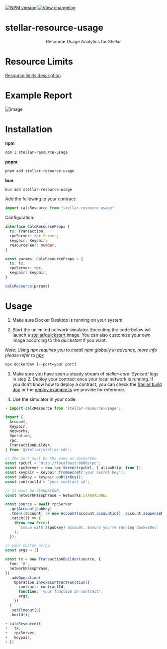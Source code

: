 

[![NPM version](https://img.shields.io/npm/v/stellar-resource-usage)](https://www.npmjs.com/package/stellar-resource-usage) 
[![View changelog](https://img.shields.io/badge/Explore%20Changelog-brightgreen)](https://github.com/57blocks/stellar-resource-usage-report-private/blob/main/CHANGELOG.md)


# stellar-resource-usage

<p align="center">
Resource Usage Analytics for Stellar
</p>

# Resource Limits
[Resource limits description](https://github.com/57blocks/stellar-resource-usage-report-private/blob/main/docs/RESOURCE_LIMITS_DESC.md)

# Example Report
![image](https://github.com/57blocks/stellar-resource-usage-report-private/blob/main/public/report.png)

# Installation

**npm**

```sh
npm i stellar-resource-usage
```

**pnpm**

```sh
pnpm add stellar-resource-usage
```

**bun**

```sh
bun add stellar-resource-usage
```

Add the following to your contract:

```ts
import calcResource from "stellar-resource-usage"
```

Configuration:

```ts
interface CalcResourceProps {
  tx: Transaction;
  rpcServer: rpc.Server;
  keypair: Keypair;
  resourceFee?: number;
}

const params: CalcResourceProps = {
  tx: tx,
  rpcServer: rpc,
  keypair: keypair,
}

calcResource(params)
```

# Usage

1. Make sure Docker Desktop is running on your system

2. Start the unlimited network simulator. Executing the code below will launch a [stellar/quickstart](https://github.com/stellar/quickstart) image. You can also customize your own image according to the *quickstart* if you want.

 _Note: Using npx requires you to install npm globally in advance, more info please refer to [npx](https://docs.npmjs.com/cli/v10/commands/npx)_

```sh
npx dockerDev [--port=your port]
```

3. Make sure you have seen a steady stream of *stellar-core: Synced!* logs in step 2. Deploy your contract once your local network is running. If you don’t know how to deploy a contract, you can check the [Stellar build doc](https://developers.stellar.org/docs/build/smart-contracts/getting-started) or the [deploy.example.ts](./deploy.example.ts) we provide for reference.

4. Use the simulator in your code:

```ts
+ import calcResource from "stellar-resource-usage";

import {
  Account,
  Keypair,
  Networks,
  Operation,
  rpc,
  TransactionBuilder,
} from '@stellar/stellar-sdk';

// The port must be the same as dockerDev.
const rpcUrl = 'http://localhost:8000/rpc';
const rpcServer = new rpc.Server(rpcUrl, { allowHttp: true });
const keypair = Keypair.fromSecret('your secret key');
const pubkey = keypair.publicKey();
const contractId = 'your contract id';

// It must be STANDALONE.
const networkPassphrase = Networks.STANDALONE; 

const source = await rpcServer
  .getAccount(pubkey)
  .then((account) => new Account(account.accountId(), account.sequenceNumber()))
  .catch(() => {
    throw new Error(
      `Issue with ${pubkey} account. Ensure you're running dockerDev`
    );
  });

// your custom array.
const args = []

const tx = new TransactionBuilder(source, {
  fee: '0',
  networkPassphrase,
})
  .addOperation(
    Operation.invokeContractFunction({
      contract: contractId,
      function: 'your function in contract',
      args,
    })
  )
  .setTimeout(0)
  .build();

+ calcResource({
+   tx,
+   rpcServer,
+   keypair,
+ })
```


